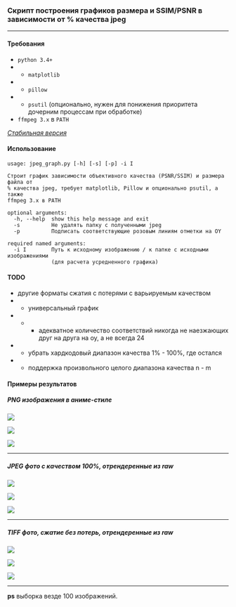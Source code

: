 ### Скрипт построения графиков размера и SSIM/PSNR в зависимости от % качества jpeg
---
#### Требования
* `python 3.4+ `
* * `matplotlib`
* * `pillow`
* * `psutil` (опционально, нужен для понижения приоритета дочерним процессам при обработке)
* `ffmpeg 3.x` в `PATH`

_[Стабильная версия](https://github.com/MahouShoujoMivutilde/jpeg-quality-graph/releases/latest)_

#### Использование
```
usage: jpeg_graph.py [-h] [-s] [-p] -i I

Строит график зависимости объективного качества (PSNR/SSIM) и размера файла от
% качества jpeg, требует matplotlib, Pillow и опционально psutil, а также
ffmpeg 3.x в PATH

optional arguments:
  -h, --help  show this help message and exit
  -s          Не удалять папку с полученными jpeg
  -p          Подписать соответствующие розовым линиям отметки на OY

required named arguments:
  -i I        Путь к исходному изображению / к папке с исходными изображениями
              (для расчета усредненного графика)
```

#### TODO
* другие форматы сжатия с потерями с варьируемым качеством
* * универсальный график
* * * адекватное количество соответствий никогда не наезжающих друг на друга на oy, а не всегда 24
* * убрать хардкодовый диапазон качества 1% - 100%, где остался
* * поддержка произвольного целого диапазона качества n - m

#### Примеры результатов

##### PNG изображения в аниме-стиле

![](https://i.imgur.com/Ra7mAk0.png)

![](https://i.imgur.com/Tua6jCb.png)

![](https://i.imgur.com/6CP0f4q.png)

---

##### JPEG фото с качеством 100%, отрендеренные из raw

![](https://i.imgur.com/nIHYHf0.png)

![](https://i.imgur.com/la6bSf1.png)

![](https://i.imgur.com/h8hwiGx.png)

---

##### TIFF фото, сжатие без потерь, отрендеренные из raw

![](https://i.imgur.com/SFWbNUZ.png)

![](https://i.imgur.com/nOUxtQH.png)

![](https://i.imgur.com/EIRTnDQ.png)

---
__ps__ выборка везде 100 изображений.